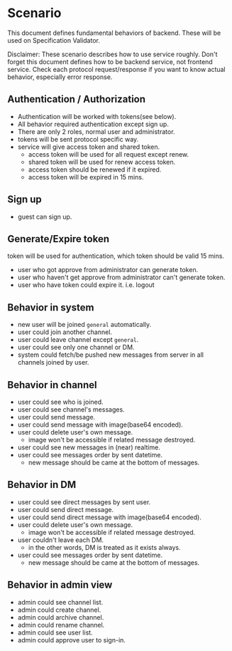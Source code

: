 # Scenario

This document defines fundamental behaviors of backend. These will be used on
Specification Validator.

Disclaimer: These scenario describes how to use service roughly.
Don't forget this document defines how to be backend service, not frontend service.
Check each protocol request/response if you want to know actual behavior, especially error response.

## Authentication / Authorization

- Authentication will be worked with tokens(see below).
- All behavior required authentication except sign up.
- There are only 2 roles, normal user and administrator.
- tokens will be sent protocol specific way.
- service will give access token and shared token.
  - access token will be used for all request except renew.
  - shared token will be used for renew access token.
  - access token should be renewed if it expired.
  - access token will be expired in 15 mins.

## Sign up

- guest can sign up.

## Generate/Expire token

token will be used for authentication, which token should be valid 15 mins.

- user who got approve from administrator can generate token.
- user who haven't get approve from administrator can't generate token.
- user who have token could expire it. i.e. logout

## Behavior in system

- new user will be joined `general` automatically.
- user could join another channel.
- user could leave channel except `general`.
- user could see only one channel or DM.
- system could fetch/be pushed new messages from server in all channels joined by user.

## Behavior in channel

- user could see who is joined.
- user could see channel's messages.
- user could send message.
- user could send message with image(base64 encoded).
- user could delete user's own message.
  - image won't be accessible if related message destroyed.
- user could see new messages in (near) realtime.
- user could see messages order by sent datetime.
  - new message should be came at the bottom of messages.

## Behavior in DM

- user could see direct messages by sent user.
- user could send direct message.
- user could send direct message with image(base64 encoded).
- user could delete user's own message.
  - image won't be accessible if related message destroyed.
- user couldn't leave each DM.
  - in the other words, DM is treated as it exists always.
- user could see messages order by sent datetime.
  - new message should be came at the bottom of messages.

## Behavior in admin view

- admin could see channel list.
- admin could create channel.
- admin could archive channel.
- admin could rename channel.
- admin could see user list.
- admin could approve user to sign-in.
